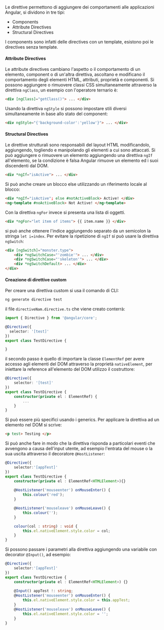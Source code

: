 Le direttive permettono di aggiungere dei comportamenti alle applicazioni Angular, si dividono in tre tipi:
- Components
- Attribute Directives
- Structural Directives

I components  sono infatti delle directives con un template, esistono poi le directives senza template. 

#### Attribute Directives
Le attribute directives cambiano l'aspetto o il comportamento di un elemento, component o di un'altra direttiva, ascoltano e modificano il comportamento degli elementi HTML, attributi, proprietà e componenti. 
Si possono aggiungere o rimuovere classi CSS simultaneamente attraverso la direttiva `ngClass`, un esempio con l'operatore ternario è:
```html
<div [ngClass]="getClass()"> ... </div>
```
Usando la direttiva `ngStyle` si possono impostare stili diversi simultaneamente in base allo stato del component:
```html
<div ngStyle="{'background-color':'yellow'}"> ... </div>
```

#### Structural Directives
Le direttive strutturali sono responsabili del layout HTML modificandolo, aggiungendo, togliendo e manipolando gli elementi a cui sono attaccati.
Si può aggiungere o rimuovere un elemento aggiungendo una direttiva `ngIf` all'elemento, se la condizione è falsa Angular rimuove un elemento ed i suoi discendenti dal DOM.
```html
<div *ngIf="isActive"> ... </div>
```
Si può anche creare un blocco else utilizzando un riferimento locale al blocco:
```html
<div *ngIf="isActive"; else #notActiveBlock> Active! </div>
<ng-template #noActiveBlock> Not Active! </ng-template>
```
Con la direttiva `ngFor` invece si presenta una lista di oggetti.
```html
<div *ngFor="let item of items"> {{ item.name }} </div>
```
si può anche ottenere l'indice aggiungendo separato da un semicolon la stringa `let i=index`.
Per evitare la ripetizione di `ngIf` si può usare la direttiva `ngSwitch`:
```html
<div [ngSwitch]="monster.type">
	<div *ngSwitchCase="'zombie'"> ... </div>
	<div *ngSwitchCase="'skeleton'"> ... </div>
	<div *ngSwitchDefault> ... </div>
</div>
```

#### Creazione di direttive custom
Per creare una direttiva custom si usa il comando di CLI:
```bash
ng generate directive test
```
il file `directiveNam.directive.ts` che viene creato conterrà:
```ts
import { Directive } from '@angular/core';

@Directive({
  selector: '[test]'
})
export class TestDirective {

}
```
il secondo passo è quello di importare la classe `ElementRef` per avere accesso agli elementi del DOM attraverso la proprietà `nativeElement`, per iniettare la reference all'elemento del DOM utilizzo il costruttore:
```ts
@Directive({
	selector: '[test]'
})
export class TestDirective {
	constructor(private el : ElementRef) {
		...
	}
}
```
Si può essere più specifici usando i generics. Per applicare la direttiva ad un elemento nel DOM si scrive:
```html
<p test> Testing </p>
```
Si può anche fare in modo che la direttiva risponda a particolari eventi che avvengono a causa dell'input utente, ad esempio l'entrata del mouse o la sua uscita attraverso il decoratore `@HostListener`:
```ts
@Directive({
	selector:'[appTest]'
})
export class TestDirective {
	constructor(private el : ElementRef<HTMLElement>){}
	
	@HostListener('mouseenter') onMouseEnter() {
		this.colour('red');
	}

	@HostListener('mouseleave') onMouseLeave() {
		this.colour('');
	}

	colour(col : string) : void {
		this.el.nativeElement.style.color = col;
	}
}
```

Si possono passare i parametri alla direttiva aggiungendo una variabile con decorator `@Input()`, ad esempio:
```ts
@Directive({
	selector:'[appTest]'
})
export class TestDirective {
	constructor(private el : ElementRef<HTMLElement>) {}
	
	@Input() appTest !: string;
	@HostListener('mouseenter') onMouseEnter() {
		this.el.nativeElement.style.color = this.appTest;
	}
	@HostListener('mouseleave') onMouseLeave() {
		this.el.nativeElement.style.color = '';
	}
}
```
